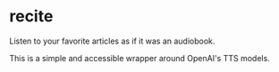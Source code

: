 # recite

Listen to your favorite articles as if it was an audiobook.

This is a simple and accessible wrapper around OpenAI's TTS models.
